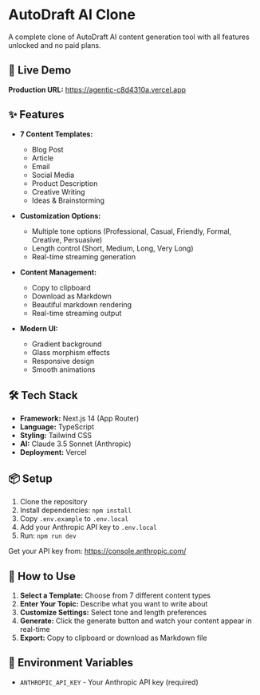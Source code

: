 # AutoDraft AI Clone

A complete clone of AutoDraft AI content generation tool with all features unlocked and no paid plans.

## 🚀 Live Demo

**Production URL:** https://agentic-c8d4310a.vercel.app

## ✨ Features

- **7 Content Templates:**
  - Blog Post
  - Article
  - Email
  - Social Media
  - Product Description
  - Creative Writing
  - Ideas & Brainstorming

- **Customization Options:**
  - Multiple tone options (Professional, Casual, Friendly, Formal, Creative, Persuasive)
  - Length control (Short, Medium, Long, Very Long)
  - Real-time streaming generation

- **Content Management:**
  - Copy to clipboard
  - Download as Markdown
  - Beautiful markdown rendering
  - Real-time streaming output

- **Modern UI:**
  - Gradient background
  - Glass morphism effects
  - Responsive design
  - Smooth animations

## 🛠️ Tech Stack

- **Framework:** Next.js 14 (App Router)
- **Language:** TypeScript
- **Styling:** Tailwind CSS
- **AI:** Claude 3.5 Sonnet (Anthropic)
- **Deployment:** Vercel

## 📦 Setup

1. Clone the repository
2. Install dependencies: `npm install`
3. Copy `.env.example` to `.env.local`
4. Add your Anthropic API key to `.env.local`
5. Run: `npm run dev`

Get your API key from: https://console.anthropic.com/

## 📝 How to Use

1. **Select a Template:** Choose from 7 different content types
2. **Enter Your Topic:** Describe what you want to write about
3. **Customize Settings:** Select tone and length preferences
4. **Generate:** Click the generate button and watch your content appear in real-time
5. **Export:** Copy to clipboard or download as Markdown file

## 🔑 Environment Variables

- `ANTHROPIC_API_KEY` - Your Anthropic API key (required)
